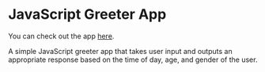 
# JavaScript Greeter App

You can check out the app [here](https://devlana.github.io/js-greeter-app/).

A simple JavaScript greeter app that takes user input and outputs an appropriate response based on the time of day, age, and gender of the user.